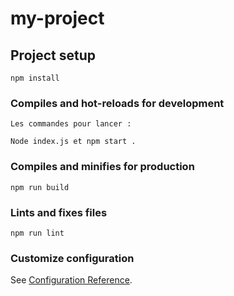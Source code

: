 # my-project

## Project setup
```
npm install
```

### Compiles and hot-reloads for development
```
Les commandes pour lancer : 

Node index.js et npm start . 
```

### Compiles and minifies for production
```
npm run build
```

### Lints and fixes files
```
npm run lint
```

### Customize configuration
See [Configuration Reference](https://cli.vuejs.org/config/).
